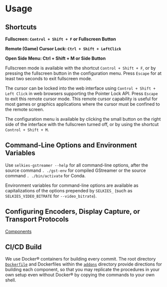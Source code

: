 # Usage

## Shortcuts

**Fullscreen: `Control + Shift + F` or Fullscreen Button**

**Remote (Game) Cursor Lock: `Ctrl + Shift + LeftClick`**

**Open Side Menu: Ctrl + Shift + M or Side Button**

Fullscreen mode is available with the shortcut `Control + Shift + F`, or by pressing the fullscreen button in the configuration menu. Press `Escape` for at least two seconds to exit fullscreen mode.

The cursor can be locked into the web interface using `Control + Shift + Left Click` in web browsers supporting the Pointer Lock API. Press `Escape` to exit this remote cursor mode. This remote cursor capability is useful for most games or graphics applications where the cursor must be confined to the remote screen.

The configuration menu is available by clicking the small button on the right side of the interface with the fullscreen turned off, or by using the shortcut `Control + Shift + M`.

## Command-Line Options and Environment Variables

Use `selkies-gstreamer --help` for all command-line options, after the source command `. ./gst-env` for compiled GStreamer or the source command `. ./bin/activate` for Conda.

Environment variables for command-line options are available as capitalizations of the options prepended by `SELKIES_` (such as `SELKIES_VIDEO_BITRATE` for `--video_bitrate`).

## Configuring Encoders, Display Capture, or Transport Protocols

[Components](component.md#gstreamer-components)

## CI/CD Build

We use Docker® containers for building every commit. The root directory [`Dockerfile`](https://github.com/selkies-project/selkies-gstreamer/blob/main/Dockerfile) and Dockerfiles within the [`addons`](https://github.com/selkies-project/selkies-gstreamer/tree/main/addons) directory provide directions for building each component, so that you may replicate the procedures in your own setup even without Docker® by copying the commands to your own shell.
